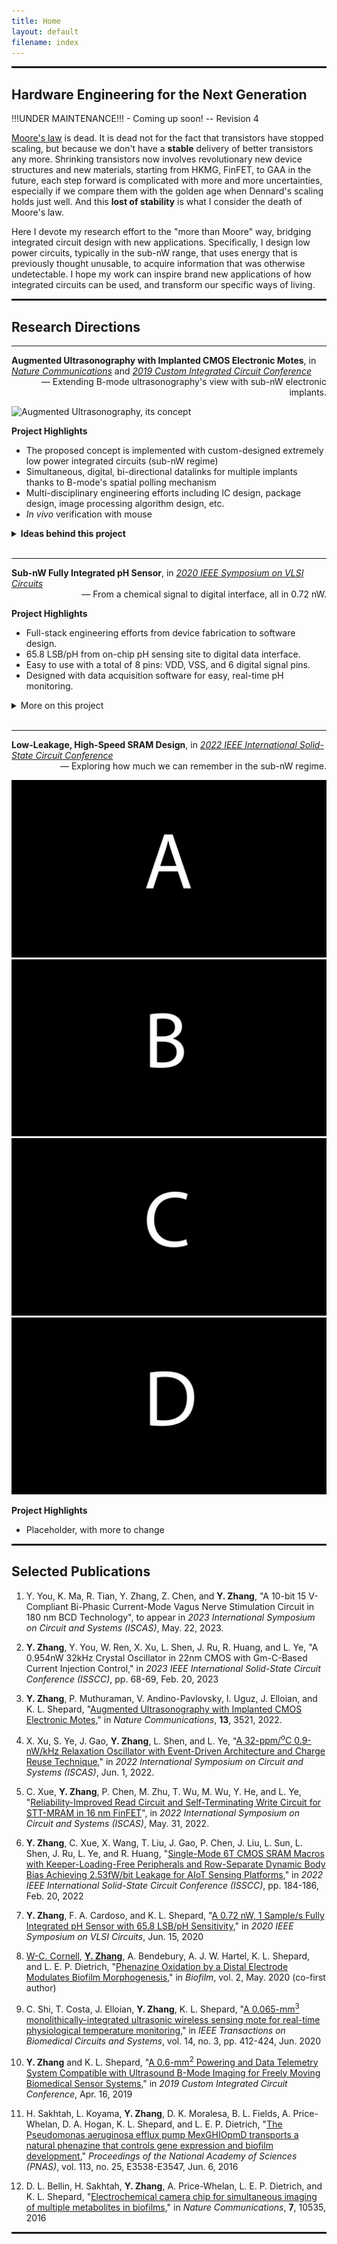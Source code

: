 ```yaml
---
title: Home
layout: default
filename: index
---
```


<hr style="height:3px">

## Hardware Engineering for the Next Generation

!!!UNDER MAINTENANCE!!! - Coming up soon!
-- Revision 4


[Moore's law](http://www.computer-architecture.org/textual/Moore-Cramming-More-Components-1965.pdf) is dead.
It is dead not for the fact that transistors have stopped scaling, but because we don't have a **stable** delivery of better transistors any more.
Shrinking transistors now involves revolutionary new device structures and new materials, starting from HKMG, FinFET, to GAA in the future, each step forward is complicated with more and more uncertainties, especially if we compare them with the golden age when Dennard's scaling holds just well.
And this **lost of stability** is what I consider the death of Moore's law.

Here I devote my research effort to the "more than Moore" way, bridging integrated circuit design with new applications.
Specifically, I design low power circuits, typically in the sub-nW range, that uses energy that is previously thought unusable, to acquire information that was otherwise undetectable.
I hope my work can inspire brand new applications of how integrated circuits can be used, and transform our specific ways of living.

<hr style="height:3px">

## Research Directions

---

<div><strong>Augmented Ultrasonography with Implanted CMOS Electronic Motes</strong>,
in <a href="https://www.nature.com/articles/s41467-022-31166-x"><i>Nature Communications</i></a> and <a href="https://ieeexplore.ieee.org/abstract/document/8780205"><i>2019 Custom Integrated Circuit Conference</i></a></div>

<div style="text-align: right">— Extending B-mode ultrasonography's view with sub-nW electronic implants.</div>

![Augmented Ultrasonography, its concept](assets/aug_ultrasound.png)

**Project Highlights**
* The proposed concept is implemented with custom-designed extremely low power integrated circuits (sub-nW regime)
* Simultaneous, digital, bi-directional datalinks for multiple implants thanks to B-mode's spatial polling mechanism
* Multi-disciplinary engineering efforts including IC design, package design, image processing algorithm design, etc.
* _In vivo_ verification with mouse

<details markdown="1">
<summary><b>Ideas behind this project</b></summary>
... to come
</details>

<br>

---

<div><strong>Sub-nW Fully Integrated pH Sensor</strong>, in <a href="https://ieeexplore.ieee.org/abstract/document/9163023"><i>2020 IEEE Symposium on VLSI Circuits</i></a></div>

<div style="text-align: right">— From a chemical signal to digital interface, all in 0.72 nW.</div>


**Project Highlights**
- Full-stack engineering efforts from device fabrication to software design.
- 65.8 LSB/pH from on-chip pH sensing site to digital data interface.
- Easy to use with a total of 8 pins: VDD, VSS, and 6 digital signal pins.
- Designed with data acquisition software for easy, real-time pH monitoring.

<details markdown="1">
<summary>More on this project</summary>
... to come
</details>

<br>

---

<div><strong>Low-Leakage, High-Speed SRAM Design</strong>, in <a href="https://ieeexplore.ieee.org/document/9731573"><i>2022 IEEE International Solid-State Circuit Conference</i></a></div>
<div style="text-align: right">— Exploring how much we can remember in the sub-nW regime.</div>
<p class="" style="margin: 4px;"></p>
<p>
  <div id="slider_trial">
	<img src="assets/A.jpg" title="A!" alt="The first image of the sliders" />
	<img src="assets/B.jpg" title="B!" alt="The second image of the sliders" />
	<img src="assets/C.jpg" title="C!" alt="The third image of the sliders" />
	<img src="assets/D.jpg" title="D!" alt="The fourth image of the sliders" />
  </div>
</p>

**Project Highlights**
- Placeholder, with more to change

<hr style="height:3px">

## Selected Publications

1. Y. You, K. Ma, R. Tian, Y. Zhang, Z. Chen, and **Y. Zhang**, "A 10-bit 15 V-Compliant Bi-Phasic Current-Mode Vagus Nerve Stimulation Circuit in 180 nm BCD Technology", to appear in _2023 International Symposium on Circuit and Systems (ISCAS)_, May. 22, 2023.

1. **Y. Zhang**, Y. You, W. Ren, X. Xu, L. Shen, J. Ru, R. Huang, and L. Ye, "A 0.954nW 32kHz Crystal Oscillator in 22nm CMOS with Gm-C-Based Current Injection Control," in _2023 IEEE International Solid-State Circuit Conference (ISSCC)_, pp. 68-69, Feb. 20, 2023

1. **Y. Zhang**, P. Muthuraman, V. Andino-Pavlovsky, I. Uguz, J. Elloian, and K. L. Shepard, "[Augmented Ultrasonography with Implanted CMOS Electronic Motes](https://www.nature.com/articles/s41467-022-31166-x)," in _Nature Communications_, **13**, 3521, 2022.

1. X. Xu, S. Ye, J. Gao, **Y. Zhang**, L. Shen, and L. Ye, "[A 32-ppm/<sup>o</sup>C 0.9-nW/kHz Relaxation Oscillator with Event-Driven Architecture and Charge Reuse Technique](https://ieeexplore.ieee.org/document/9937717/)," in _2022 International Symposium on Circuit and Systems (ISCAS)_, Jun. 1, 2022.

1. C. Xue, **Y. Zhang**, P. Chen, M. Zhu, T. Wu, M. Wu, Y. He, and L. Ye, "[Reliability-Improved Read Circuit and Self-Terminating Write Circuit for STT-MRAM in 16 nm FinFET](https://ieeexplore.ieee.org/document/9937703)", in _2022 International Symposium on Circuit and Systems (ISCAS)_, May. 31, 2022.

1. **Y. Zhang**, C. Xue, X. Wang, T. Liu, J. Gao, P. Chen, J. Liu, L. Sun, L. Shen, J. Ru, L. Ye, and R. Huang, "[Single-Mode 6T CMOS SRAM Macros with Keeper-Loading-Free Peripherals and Row-Separate Dynamic Body Bias Achieving 2.53fW/bit Leakage for AIoT Sensing Platforms](https://ieeexplore.ieee.org/document/9731573)," in _2022 IEEE International Solid-State Circuit Conference (ISSCC)_, pp. 184-186, Feb. 20, 2022

1. **Y. Zhang**, F. A. Cardoso, and K. L. Shepard, "[A 0.72 nW, 1 Sample/s Fully Integrated pH Sensor with 65.8 LSB/pH Sensitivity](https://ieeexplore.ieee.org/document/9163023)," in _2020 IEEE Symposium on VLSI Circuits_, Jun. 15, 2020

1. <u>W-C. Cornell</u>, **<u>Y. Zhang</u>**, A. Bendebury, A. J. W. Hartel, K. L. Shepard, and L. E. P. Dietrich, "[Phenazine Oxidation by a Distal Electrode Modulates Biofilm Morphogenesis](https://www.sciencedirect.com/science/article/pii/S2590207520300071)," in _Biofilm_, vol. 2, May. 2020 (co-first author)

1. C. Shi, T. Costa, J. Elloian, **Y. Zhang**, K. L. Shepard, "[A 0.065-mm<sup>3</sup> monolithically-integrated ultrasonic wireless sensing mote for real-time physiological temperature monitoring](https://ieeexplore.ieee.org/document/8979270)," in _IEEE Transactions on Biomedical Circuits and Systems_, vol. 14, no. 3, pp. 412-424, Jun. 2020

1. **Y. Zhang** and K. L. Shepard, "[A 0.6-mm<sup>2</sup> Powering and Data Telemetry System Compatible with Ultrasound B-Mode Imaging for Freely Moving Biomedical Sensor Systems](https://ieeexplore.ieee.org/abstract/document/8780205/)," in _2019 Custom Integrated Circuit Conference_, Apr. 16, 2019

1. H. Sakhtah, L. Koyama, **Y. Zhang**, D. K. Moralesa, B. L. Fields, A. Price-Whelan, D. A. Hogan, K. L. Shepard, and L. E. P. Dietrich, "[The Pseudomonas aeruginosa efflux pump MexGHIOpmD transports a natural phenazine that controls gene expression and biofilm development](https://www.pnas.org/doi/suppl/10.1073/pnas.1600424113)," _Proceedings of the National Academy of Sciences (PNAS)_, vol. 113, no. 25, E3538-E3547, Jun. 6, 2016

1. D. L. Bellin, H. Sakhtah, **Y. Zhang**, A. Price-Whelan, L. E. P. Dietrich, and K. L. Shepard, "[Electrochemical camera chip for simultaneous imaging of multiple metabolites in biofilms](https://www.nature.com/articles/ncomms10535?platform\u003doscar\u0026draft\u003djournal)," in _Nature Communications_, **7**, 10535, 2016

<hr style="height:3px">
